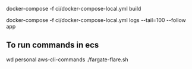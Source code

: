 docker-compose -f ci/docker-compose-local.yml build

docker-compose -f ci/docker-compose-local.yml logs --tail=100 --follow app

## To run commands in ecs
wd personal aws-cli-commands
./fargate-flare.sh
